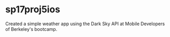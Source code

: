 # sp17proj5ios

Created a simple weather app using the Dark Sky API at Mobile Developers of Berkeley's bootcamp.
